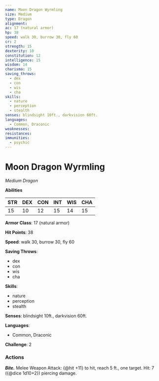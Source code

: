 ```yaml
---
name: Moon Dragon Wyrmling
size: Medium
type: Dragon
alignment: 
ac: 17 (natural armor)
hp: 38
speed: walk 30, burrow 30, fly 60
cr: 2
strength: 15
dexterity: 10
constitution: 12
intelligence: 15
wisdom: 14
charisma: 15
saving_throws:
  - dex
  - con
  - wis
  - cha
skills:
  - nature
  - perception
  - stealth
senses: blindsight 10ft., darkvision 60ft.
languages:
  - Common, Draconic
weaknesses:
resistances:
immunities:
  - psychic
---
```


# Moon Dragon Wyrmling

*Medium Dragon*

**Abilities**

| STR | DEX | CON | INT | WIS | CHA |
| --- | --- | --- | --- | --- | --- |
| 15 | 10 | 12 | 15 | 14 | 15 |

**Armor Class**: 17 (natural armor)

**Hit Points**: 38

**Speed**: walk 30, burrow 30, fly 60

**Saving Throws**:
  - dex
  - con
  - wis
  - cha

**Skills**:
  - nature
  - perception
  - stealth

**Senses**: blindsight 10ft., darkvision 60ft.

**Languages**:
  - Common, Draconic

**Challenge**: 2

### Actions
***Bite.*** Melee Weapon Attack: {@hit +11} to hit, reach 5 ft., one target. Hit: 7 ({@dice 1d10+2}) piercing damage.

